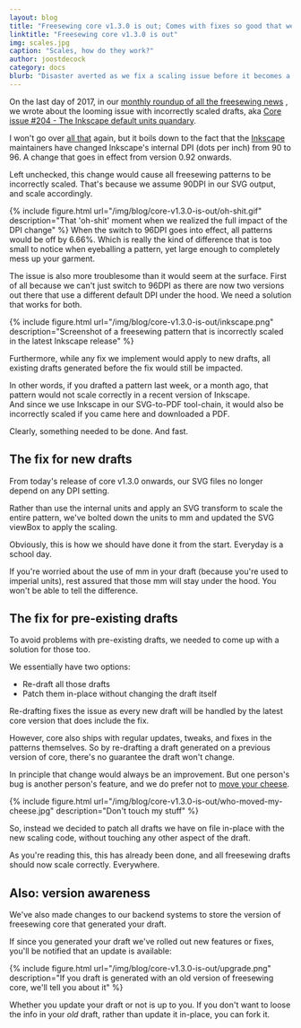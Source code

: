 ```yaml
---
layout: blog
title: "Freesewing core v1.3.0 is out; Comes with fixes so good that we back-ported them to all your drafts"
linktitle: "Freesewing core v1.3.0 is out"
img: scales.jpg
caption: "Scales, how do they work?"
author: joostdecock
category: docs
blurb: "Disaster averted as we fix a scaling issue before it becomes a whole thing."
---
```

On the last day of 2017, in our 
[monthly roundup of all the freesewing news](/blog/roundup-2017-12/)
, we wrote about 
the looming issue with incorrectly scaled drafts, aka 
[Core issue #204 - The Inkscape default units quandary](https://github.com/freesewing/core/issues/204).

I won't go over [all that](/blog/roundup-2017-12/) again, but it boils down to the fact that the 
[Inkscape](http://inkscape.org/) maintainers have
changed Inkscape's internal DPI (dots per inch) from 90 to 96. A change that goes in effect from version
0.92 onwards.

Left unchecked, this change would cause all freesewing patterns to be incorrectly scaled.
That's because we assume 90DPI in our SVG output, and scale accordingly.

{% include figure.html 
    url="/img/blog/core-v1.3.0-is-out/oh-shit.gif" 
    description="That 'oh-shit' moment when we realized the full impact of the DPI change" 
%}
When the switch to 96DPI goes into effect, all patterns would be off by 6.66%. Which is really 
the kind of difference that is too small to notice when eyeballing a pattern, yet large enough
to completely mess up your garment.

The issue is also more troublesome than it would seem at the surface.
First of all because we can't just switch to 96DPI as there are now two versions out there
that use a different default DPI under the hood. We need a solution that works for both.

{% include figure.html 
    url="/img/blog/core-v1.3.0-is-out/inkscape.png" 
    description="Screenshot of a freesewing pattern that is incorrectly scaled in the latest Inkscape release" 
%}

Furthermore, while any fix we implement would apply to new drafts, 
all existing drafts generated before the fix would still be impacted.

In other words, if you drafted a pattern last week, or a month ago, that pattern would not 
scale correctly in a recent version of Inkscape.  
And since we use Inkscape in our SVG-to-PDF tool-chain, it would also be incorrectly scaled
if you came here and downloaded a PDF.

Clearly, something needed to be done. And fast.  

## The fix for new drafts

From today's release of core v1.3.0 onwards, our SVG files no longer depend on any DPI setting.

Rather than use the internal units and apply an SVG transform to scale the entire 
pattern, we've bolted down the units to mm and updated the SVG viewBox to apply the scaling.

Obviously, this is how we should have done it from the start. Everyday is a school day.

If you're worried about the use of mm in your draft (because you're used to imperial
units), rest assured that those mm will stay under the hood. You won't be able to tell the difference.

## The fix for pre-existing drafts

To avoid problems with pre-existing drafts, we needed to come up with a solution for those too.

We essentially have two options:

 - Re-draft all those drafts
 - Patch them in-place without changing the draft itself

Re-drafting fixes the issue as every new draft will be handled by the latest core version
that does include the fix.

However, core also ships with regular updates, tweaks, and fixes in the patterns themselves.
So by re-drafting a draft generated on a previous version of core, there's no guarantee the
draft won't change.

In principle that change would always be an improvement. But one person's bug is another person's 
feature, and we do prefer not to [move your cheese](https://en.wikipedia.org/wiki/Who_Moved_My_Cheese%3F).

{% include figure.html 
    url="/img/blog/core-v1.3.0-is-out/who-moved-my-cheese.jpg" 
    description="Don't touch my stuff" 
%}

So, instead we decided to patch all drafts we have on file in-place with the new scaling code,
without touching any other aspect of the draft.

As you're reading this, this has already been done, and all freesewing drafts should now scale correctly. 
Everywhere.

## Also: version awareness

We've also made changes to our backend systems to store the version of freesewing core that 
generated your draft.

If since you generated your draft we've rolled out new features or fixes, you'll be notified
that an update is available:

{% include figure.html 
    url="/img/blog/core-v1.3.0-is-out/upgrade.png" 
    description="If you draft is generated with an old version of freesewing core, we'll tell you about it" 
%}

Whether you update your draft or not is up to you. 
If you don't want to loose the info in your *old* draft, rather than update it in-place, you can fork it.

